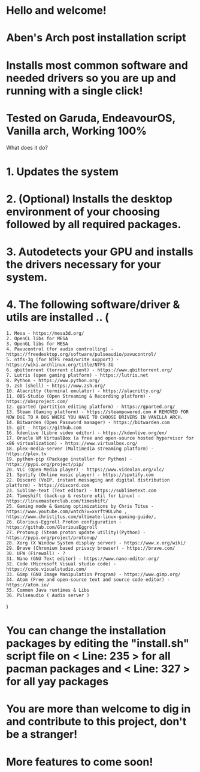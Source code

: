 # Hello and welcome!

# Aben's Arch post installation script
# Installs most common software and needed drivers so you are up and running with a single click!

# Tested on Garuda, EndeavourOS, Vanilla arch, Working 100%


What does it do? 

# 1. Updates the system
# 2. (Optional) Installs the desktop environment of your choosing followed by all required packages.
# 3. Autodetects your GPU and installs the drivers necessary for your system.
# 4. The following software/driver & utils are installed .. (
    
    1. Mesa - https://mesa3d.org/
    2. OpenCL libs for MESA
    3. OpenGL libs for MESA
    4. Pavucontrol (for audio controlling) - https://freedesktop.org/software/pulseaudio/pavucontrol/
    5. ntfs-3g (for NTFS read/write support) - https://wiki.archlinux.org/title/NTFS-3G
    6. qbittorrent (torrent client) - https://www.qbittorrent.org/
    7. Lutris (open gaming platform) - https://lutris.net
    8. Python - https://www.python.org/
    9. zsh (shell) ~ https://www.zsh.org/
    10. Alacritty (terminal emulator) - https://alacritty.org/
    11. OBS-Studio (Open Streaming & Recording platform) - https://obsproject.com/
    12. gparted (partition editing platform) - https://gparted.org/
    13. Steam (Gaming platform) - https://steampowered.com # REMOVED FOR NOW DUE TO A BUG WHERE YOU HAVE TO CHOOSE DRIVERS IN VANILLA ARCH.
    14. Bitwarden (Open Password manager) - https://bitwarden.com
    15. git - https://github.com
    16. kdenlive (Libre video editor) - https://kdenlive.org/en/
    17. Oracle VM VirtualBox (a free and open-source hosted hypervisor for x86 virtualization) - https://www.virtualbox.org/
    18. plex-media-server (Multimedia streaming platform) - https://plex.tv
    19. python-pip (Package installer for Python) - https://pypi.org/project/pip/
    20. VLC (Open Media player) - https://www.videolan.org/vlc/
    21. Spotify (Online music player) - https://spotify.com
    22. Discord (VoIP, instant messaging and digital distribution platform) - https://discord.com
    23. Sublime-text (Text editor) - https://sublimetext.com
    24. Timeshift (back-up & restore util for Linux) - https://linuxmasterclub.com/timeshift/
    25. Gaming mode & Gaming optimizations by Chris Titus - https://www.youtube.com/watch?v=xvrft9ULvho , https://www.christitus.com/ultimate-linux-gaming-guide/,
    26. Glorious-Eggroll Proton configuration - https://github.com/GloriousEggroll
    27. Protonup (Steam proton update utility)(Python) - https://pypi.org/project/protonup/
    28. Xorg (X Window System display server) - https://www.x.org/wiki/
    29. Brave (Chromium based privacy browser) - https://brave.com/
    30. UFW (Firewall) - ?
    31. Nano (GNU Text editor) - https://www.nano-editor.org/
    32. Code (Microsoft Visual studio code) - https://code.visualstudio.com/
    33. Gimp (GNU Image Manipulation Program) - https://www.gimp.org/
    34. Atom (Free and open-source text and source code editor) - https://atom.io/
    35. Common Java runtimes & Libs
    36. Pulseaudio ( Audio server )
)

# You can change the installation packages by editing the "install.sh" script file on < Line: 235 > for all pacman packages and < Line: 327 > for all yay packages


# You are more than welcome to dig in and contribute to this project, don't be a stranger!
# More features to come soon!
